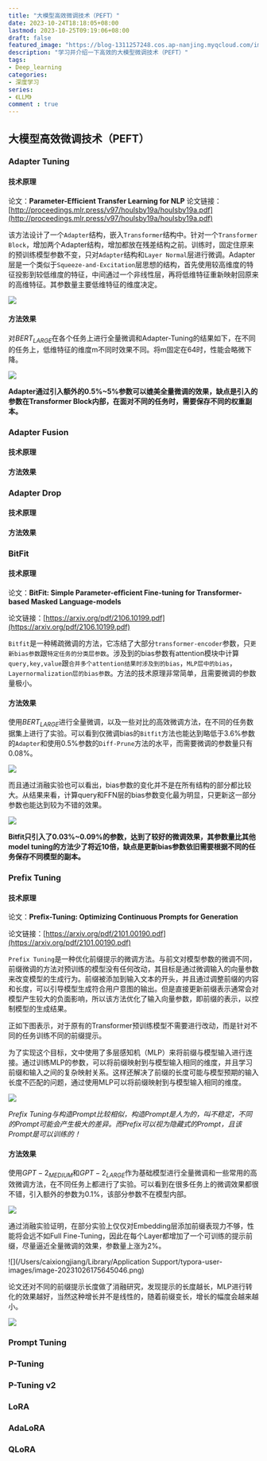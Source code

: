 ```yaml
---
title: "大模型高效微调技术（PEFT）"
date: 2023-10-24T18:18:05+08:00
lastmod: 2023-10-25T09:19:06+08:00
draft: false
featured_image: "https://blog-1311257248.cos.ap-nanjing.myqcloud.com/imgs/LLM/LLM_title.jpg"
description: "学习并介绍一下高效的大模型微调技术（PEFT）"
tags:
- Deep_learning
categories:
- 深度学习
series:
- 《LLM》
comment : true
---
```


## 大模型高效微调技术（PEFT）

### Adapter Tuning

#### 技术原理

论文：**Parameter-Efficient Transfer Learning for NLP** 
论文链接：[http://proceedings.mlr.press/v97/houlsby19a/houlsby19a.pdf](http://proceedings.mlr.press/v97/houlsby19a/houlsby19a.pdf)

该方法设计了一个`Adapter`结构，嵌入`Transformer`结构中。针对一个`Transformer Block`，增加两个Adapter结构，增加都放在残差结构之前。训练时，固定住原来的预训练模型参数不变，只对`Adapter`结构和`Layer Normal`层进行微调。Adapter层是一个类似于`Squeeze-and-Excitation`层思想的结构，首先使用较高维度的特征投影到较低维度的特征，中间通过一个非线性层，再将低维特征重新映射回原来的高维特征。其参数量主要低维特征的维度决定。

![](https://blog-1311257248.cos.ap-nanjing.myqcloud.com/imgs/LLM/img1.jpg)

#### 方法效果

对$BERT_{LARGE}$在各个任务上进行全量微调和Adapter-Tuning的结果如下，在不同的任务上，低维特征的维度m不同时效果不同。将m固定在64时，性能会略微下降。

![](https://blog-1311257248.cos.ap-nanjing.myqcloud.com/imgs/LLM/img2.jpg)

**Adapter通过引入额外的0.5%~5%参数可以媲美全量微调的效果，缺点是引入的参数在Transformer Block内部，在面对不同的任务时，需要保存不同的权重副本。**

### Adapter Fusion

#### 技术原理

#### 方法效果

### Adapter Drop

#### 技术原理

#### 方法效果

### BitFit

#### 技术原理

论文：**BitFit: Simple Parameter-efﬁcient Fine-tuning for Transformer-based Masked Language-models**

论文链接：[https://arxiv.org/pdf/2106.10199.pdf](https://arxiv.org/pdf/2106.10199.pdf)

`Bitfit`是一种稀疏微调的方法，它冻结了大部分`transformer-encoder`参数，只`更新bias参数`跟`特定任务的分类层参数`。涉及到的bias参数有attention模块中计算`query,key,value`跟`合并多个attention结果时涉及到的bias`，`MLP层中的bias`，`Layernormalization层的bias参数`。方法的技术原理非常简单，且需要微调的参数量极小。

#### 方法效果

使用$BERT_{LARGE}$进行全量微调，以及一些对比的高效微调方法，在不同的任务数据集上进行了实验。可以看到仅微调bias的`Bitfit`方法也能达到略低于3.6%参数的`Adapter`和使用0.5%参数的`Diff-Prune`方法的水平，而需要微调的参数量只有0.08%。

![](https://blog-1311257248.cos.ap-nanjing.myqcloud.com/imgs/LLM/img3.jpg)

而且通过消融实验也可以看出，bias参数的变化并不是在所有结构的部分都比较大。从结果来看，计算query和FFN层的bias参数变化最为明显，只更新这一部分参数也能达到较为不错的效果。

![](https://blog-1311257248.cos.ap-nanjing.myqcloud.com/imgs/LLM/img4.jpg)

**Bitfit只引入了0.03%~0.09%的参数，达到了较好的微调效果，其参数量比其他model tuning的方法少了将近10倍，缺点是更新bias参数依旧需要根据不同的任务保存不同模型的副本。**

### Prefix Tuning

#### 技术原理

论文：**Preﬁx-Tuning: Optimizing Continuous Prompts for Generation**

论文链接：[https://arxiv.org/pdf/2101.00190.pdf](https://arxiv.org/pdf/2101.00190.pdf)

`Prefix Tuning`是一种优化前缀提示的微调方法。与前文对模型参数的微调不同，前缀微调的方法对预训练的模型没有任何改动，其目标是通过微调输入的向量参数来改变模型的生成行为。前缀被添加到输入文本的开头，并且通过调整前缀的内容和长度，可以引导模型生成符合用户意图的输出。但是直接更新前缀表示通常会对模型产生较大的负面影响，所以该方法优化了输入向量参数，即前缀的表示，以控制模型的生成结果。

正如下图表示，对于原有的Transformer预训练模型不需要进行改动，而是针对不同的任务训练不同的前缀提示。

为了实现这个目标，文中使用了多层感知机（MLP）来将前缀与模型输入进行连接。通过训练MLP的参数，可以将前缀映射到与模型输入相同的维度，并且学习前缀和输入之间的复杂映射关系。这样还解决了前缀的长度可能与模型预期的输入长度不匹配的问题，通过使用MLP可以将前缀映射到与模型输入相同的维度。

![](https://blog-1311257248.cos.ap-nanjing.myqcloud.com/imgs/LLM/img5.jpg)

*Prefix Tuning与构造Prompt比较相似，构造Prompt是人为的，叫不稳定，不同的Prompt可能会产生极大的差异。而Prefix可以视为隐藏式的Prompt，且该Prompt是可以训练的！*

#### 方法效果

使用$GPT-2_{MEDIUM}$和$GPT-2_{LARGE}$作为基础模型进行全量微调和一些常用的高效微调方法，在不同任务上都进行了实验。可以看到在很多任务上的微调效果都很不错，引入额外的参数为0.1%，该部分参数不在模型内部。

![](https://blog-1311257248.cos.ap-nanjing.myqcloud.com/imgs/LLM/img6.jpg)

通过消融实验证明，在部分实验上仅仅对Embedding层添加前缀表现力不够，性能将会远不如Full Fine-Tuning，因此在每个Layer都增加了一个可训练的提示前缀，尽量逼近全量微调的效果，参数量上涨为2%。

![](/Users/caixiongjiang/Library/Application Support/typora-user-images/image-20231026175645046.png)

论文还对不同的前缀提示长度做了消融研究，发现提示的长度越长，MLP进行转化的效果越好，当然这种增长并不是线性的，随着前缀变长，增长的幅度会越来越小。

![](https://blog-1311257248.cos.ap-nanjing.myqcloud.com/imgs/LLM/img7.jpg)

### Prompt Tuning

### P-Tuning

### P-Tuning v2

### LoRA

### AdaLoRA

### QLoRA



